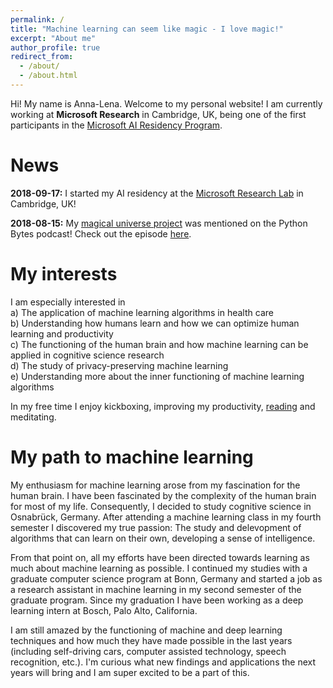 ```yaml
---
permalink: /
title: "Machine learning can seem like magic - I love magic!"
excerpt: "About me"
author_profile: true
redirect_from: 
  - /about/
  - /about.html
---
```


Hi! My name is Anna-Lena. Welcome to my personal website! I am currently working at **Microsoft Research** in Cambridge, UK, being one of the first participants in the [Microsoft AI Residency Program](https://www.microsoft.com/en-us/research/academic-program/microsoft-ai-residency-program/).

News
=====

**2018-09-17:** I started my AI residency at the [Microsoft Research Lab](https://www.microsoft.com/en-us/research/lab/microsoft-research-cambridge/) in Cambridge, UK!

**2018-08-15:** My [magical universe project](https://github.com/zotroneneis/magical_universe) was mentioned on the Python Bytes podcast! Check out the episode [here](https://pythonbytes.fm/episodes/show/91/will-there-be-a-pyblazor).    

My interests 
=====
I am especially interested in     
a) The application of machine learning algorithms in health care   
b) Understanding how humans learn and how we can optimize human learning and productivity    
c) The functioning of the human brain and how machine learning can be applied in cognitive science research       
d) The study of privacy-preserving machine learning      
e) Understanding more about the inner functioning of machine learning algorithms       
    
In my free time I enjoy kickboxing, improving my productivity, [reading](http://alpopkes.com/reading_list/) and meditating.

My path to machine learning
======

My enthusiasm for machine learning arose from my fascination for the human brain. I have been fascinated by the complexity of the human brain for most of my life. Consequently, I decided to study cognitive science in Osnabrück, Germany. After attending a machine learning class in my fourth semester I discovered my true passion: The study and delevopment of algorithms that can learn on their own, developing a sense of intelligence.

From that point on, all my efforts have been directed towards learning as much about machine learning as possible. I continued my studies with a graduate computer science program at Bonn, Germany and started a job as a research assistant in machine learning in my second semester of the graduate program. Since my graduation I have been working as a deep learning intern at Bosch, Palo Alto, California.
 
I am still amazed by the functioning of machine and deep learning techniques and how much they have made possible in the last years (including self-driving cars, computer assisted technology, speech recognition, etc.). I'm curious what new findings and applications the next years will bring and I am super excited to be a part of this.
<!-- First, I focused on the neuroscientific subjects of the program. However, after visiting a machine learning class in my fourth semester and spending a semester abroad at the Gaab Lab, a neuroscience laboratory at Harvard University, USA, I realized that neuroscience wasn’t the field of study I wanted to pursue. The machine learning class was eye-opening. Algorithms that can learn on their own, developing a sense of intelligence. How cool is that?! Especially neural networks attracted my attention as they are inspired by the functioning of the human brain. -->   
   
<!-- from that point on, all my efforts have been directed towards learning as much about machine learning as possible. Over the past two and a half years I have gained extensive experience studying machine learning and deep learning models, as well as applying them in a variety of contexts. I am fluent in Python, deep learning frameworks like TensorFlow and Keras and I have worked with various machine learning libraries. My excellent grades testify that I have a deep interest in the field and that I like to take on new challenges. Furthermore, my background in cognitive science gives me a unique view on research questions. Different to other STEM students I have attended courses on topics like philosophy of mind, cognitive neuropsychology or neurobiology. The acquired knowledge about the human brain and mind enables me to quickly identify parallels between concepts from AI (like reinforcement learning or neural networks), and their counterparts in cognitive science (psychology and neurobiology, respectively). Also, my efforts and deep interest have spread to my free time. For example, three months ago I have started working on courses at MIT OpenCourseWare to refresh and improve my mathematical skills. Since then, I have happily spent each Sunday working through lectures and recitations on calculus and linear algebra. -->




